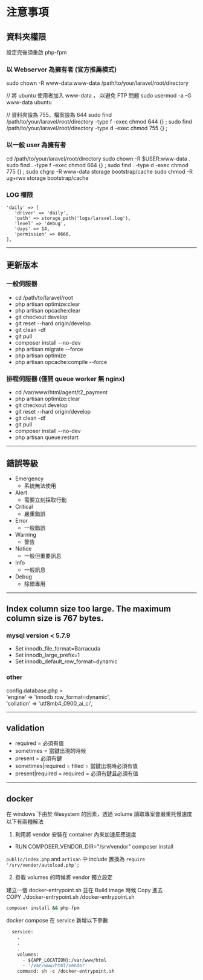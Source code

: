 # 注意事項

## 資料夾權限

設定完後須重啟 php-fpm

### 以 Webserver 為擁有者 (官方推薦模式)

sudo chown -R www-data:www-data /path/to/your/laravel/root/directory

// 將 ubuntu 使用者加入 www-data ， 以避免 FTP 問題
sudo usermod -a -G www-data ubuntu

// 資料夾設為 755，檔案設為 644
sudo find /path/to/your/laravel/root/directory -type f -exec chmod 644 {} \;
sudo find /path/to/your/laravel/root/directory -type d -exec chmod 755 {} \;

### 以一般 user 為擁有者

cd /path/to/your/laravel/root/directory
sudo chown -R $USER:www-data .
sudo find . -type f -exec chmod 664 {} \;
sudo find . -type d -exec chmod 775 {} \;
sudo chgrp -R www-data storage bootstrap/cache
sudo chmod -R ug+rwx storage bootstrap/cache

### LOG 權限

```
'daily' => [
   'driver' => 'daily',
   'path' => storage_path('logs/laravel.log'),
   'level' => 'debug',
   'days' => 14,
   'permission' => 0666,
],
```

---

## 更新版本

### 一般伺服器

* cd /path/to/laravel/root
* php artisan optimize:clear
* php artisan opcache:clear
* git checkout develop
* git reset --hard origin/develop
* git clean -df
* git pull
* composer install --no-dev
* php artisan migrate --force
* php artisan optimize
* php artisan opcache:compile --force

### 排程伺服器 (僅開 queue worker 無 nginx)

* cd /var/www/html/agent/t2_payment
* php artisan optimize:clear
* git checkout develop
* git reset --hard origin/develop
* git clean -df
* git pull
* composer install --no-dev
* php artisan queue:restart

---

## 錯誤等級

* Emergency
  * 系統無法使用
* Alert
  * 需要立刻採取行動
* Critical
  * 嚴重錯誤
* Error
  * 一般錯誤
* Warning
  * 警告
* Notice
  * 一般但重要訊息
* Info
  * 一般訊息
* Debug
  * 除錯專用

---

## Index column size too large. The maximum column size is 767 bytes.

### mysql version < 5.7.9

* Set innodb_file_format=Barracuda
* Set innodb_large_prefix=1
* Set innodb_default_row_format=dynamic

### other

config.database.php >  
'engine' => 'innodb row_format=dynamic',  
'collation' => 'utf8mb4_0900_ai_ci',  

---

## validation

* required = 必須有值
* sometimes = 當鍵出現的時候
* present = 必須有鍵
* sometimes|required = filled = 當鍵出現時必須有值
* present|required = required = 必須有鍵且必須有值

---

## docker 

在 windows 下由於 filesystem 的因素，透過 volume 讀取專案會嚴重托慢速度
以下有兩種解法
1. 利用將 vendor 安裝在 container 內來加速反應速度

* RUN COMPOSER_VENDOR_DIR="/srv/vendor" composer install

`public/index.php` and `artisan` 中
include 置換為 `require '/srv/vendor/autoload.php';`  

2. 掛載 volumes 的時候將 vendor 獨立設定

建立一個 docker-entrypoint.sh 並在 Build image 時候 Copy 進去  
COPY ./docker-entrypoint.sh /docker-entrypoint.sh
``` sh
composer install && php-fpm
```
docker compose 在 service 新增以下參數
``` dockerfile
  service:
    .
    .
    .
    volumes:
      - ${APP_LOCATION}:/var/www/html
      - '/var/www/html/vendor'
    command: sh -c /docker-entrypoint.sh
```

